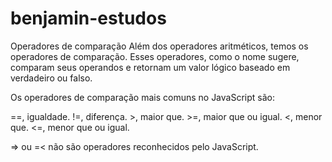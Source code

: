 # benjamin-estudos

Operadores de comparação
Além dos operadores aritméticos, temos os operadores de comparação. Esses operadores, como o nome sugere, comparam seus operandos e retornam um valor lógico baseado em verdadeiro ou falso.

Os operadores de comparação mais comuns no JavaScript são:

==, igualdade. !=, diferença. >, maior que. >=, maior que ou igual. <, menor que. <=, menor que ou igual.

=> ou =< não são operadores reconhecidos pelo JavaScript.
